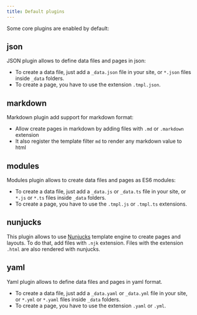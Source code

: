```yaml
---
title: Default plugins
---
```


Some core plugins are enabled by default:

## json

JSON plugin allows to define data files and pages in json:

- To create a data file, just add a `_data.json` file in your site, or `*.json` files inside `_data` folders.
- To create a page, you have to use the extension `.tmpl.json`.

## markdown

Markdown plugin add support for markdown format:

- Allow create pages in markdown by adding files with `.md` or `.markdown` extension
- It also register the template filter `md` to render any markdown value to html

## modules

Modules plugin allows to create data files and pages as ES6 modules:

- To create a data file, just add a `_data.js` or `_data.ts` file in your site, or `*.js` or `*.ts` files inside `_data` folders.
- To create a page, you have to use the `.tmpl.js` or `.tmpl.ts` extensions.

## nunjucks

This plugin allows to use [Nunjucks](https://mozilla.github.io/nunjucks/) template engine to create pages and layouts. To do that, add files with `.njk` extension. Files with the extension `.html` are also rendered with nunjucks.

## yaml

Yaml plugin allows to define data files and pages in yaml format.

- To create a data file, just add a `_data.yaml` or `_data.yml` file in your site, or `*.yml` or `*.yaml` files inside `_data` folders.
- To create a page, you have to use the extension `.yaml` or `.yml`.
